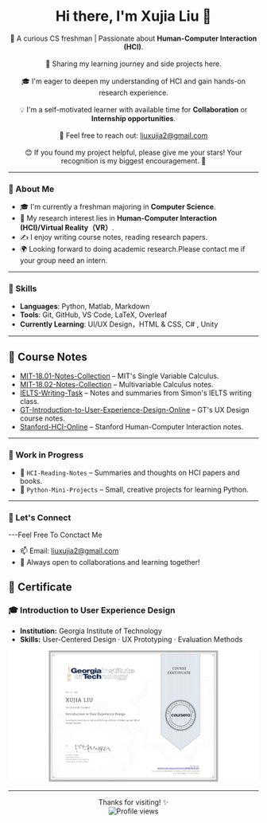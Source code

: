 <h1 align="center">Hi there, I'm Xujia Liu 👋</h1>

<p align="center">
  🌟 A curious CS freshman | Passionate about <b>Human-Computer Interaction (HCI)</b>.<br><br>
  🌱 Sharing my learning journey and side projects here. <br><br>
  🎓 I'm eager to deepen my understanding of HCI and gain hands-on research experience. <br><br>
  💡 I'm a self-motivated learner with available time for <b>Collaboration</b> or <b>Internship opportunities</b>. <br><br>
  📧 Feel free to reach out: <a href="mailto:liuxujia2@gmail.com">liuxujia2@gmail.com</a> <br><br>
  😊 If you found my project helpful, please give me your stars! Your recognition is my biggest encouragement. 💪
</p>


---

### 🌟 About Me

- 🎓 I'm currently a freshman majoring in **Computer Science**.
- 🧠 My research interest lies in **Human-Computer Interaction (HCI)/Virtual Reality（VR）**.
- ✍️ I enjoy writing course notes, reading research papers.
- 🌍 Looking forward to doing academic research.Please contact me if your group need an intern.
---

### 🧠 Skills

- **Languages**: Python, Matlab, Markdown 
- **Tools**: Git, GitHub, VS Code, LaTeX, Overleaf  
- **Currently Learning**: UI/UX Design，HTML & CSS, C# , Unity  

---

## 📘 Course Notes

- [MIT-18.01-Notes-Collection](https://github.com/None-Momo/MIT-18.01-Notes-Collection) – MIT's Single Variable Calculus.
- [MIT-18.02-Notes-Collection](https://github.com/None-Momo/MIT-18.02-Notes-Collection-) – Multivariable Calculus notes.
- [IELTS-Writing-Task](https://github.com/None-Momo/IELTS-Writing-Task) – Notes and summaries from Simon's IELTS writing class.
- [GT-Introduction-to-User-Experience-Design-Online](https://github.com/None-Momo/GT-Introduction-to-User-Experience-Design-Online-) – GT's UX Design course notes.
- [Stanford-HCI-Online](https://github.com/None-Momo/Stanford-HCI-Online-) – Stanford Human-Computer Interaction notes.



---

### 🔧 Work in Progress

- 🧩 `HCI-Reading-Notes` – Summaries and thoughts on HCI papers and books.
- 🐍 `Python-Mini-Projects` – Small, creative projects for learning Python.

---

### 💬 Let's Connect
---Feel Free To Conctact Me
- 📫 Email: liuxujia2@gmail.com  
- 🤝 Always open to collaborations and learning together!




## 📜 Certificate

### 🎓 Introduction to User Experience Design
- **Institution:** Georgia Institute of Technology 
- **Skills:** User-Centered Design · UX Prototyping · Evaluation Methods

<p align="center">
  <img src="assets/UX%20Certificate.png" alt="UX Certificate" width="600"/>
</p>







---

<p align="center">
  Thanks for visiting! ✨<br>
  <img src="https://komarev.com/ghpvc/?username=None-Momo&color=blue" alt="Profile views" />
</p>
